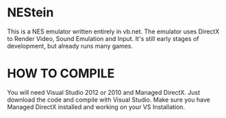 NEStein
=======

This is a NES emulator written entirely in vb.net. The emulator uses DirectX to Render Video, Sound Emulation and Input. It's still early stages of development, but already runs many games.

HOW TO COMPILE
==============
You will need Visual Studio 2012 or 2010 and Managed DirectX. Just download the code and compile with Visual Studio. Make sure you have Managed DirectX installed and working on your VS Installation.
